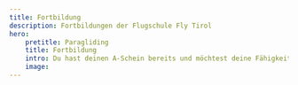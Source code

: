```yaml
---
title: Fortbildung
description: Fortbildungen der Flugschule Fly Tirol
hero: 
    pretitle: Paragliding
    title: Fortbildung
    intro: Du hast deinen A-Schein bereits und möchtest deine Fähigkeiten ausbauen? Ob Thermikfliegen oder Tandemschein, wir helfen dir dabei ein besserer Pilot zu werden!
    image: 
---
```


<hero-two :hero="hero"></hero-two>
